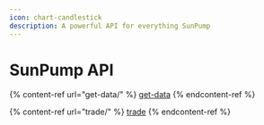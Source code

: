```yaml
---
icon: chart-candlestick
description: A powerful API for everything SunPump
---
```


# SunPump API

{% content-ref url="get-data/" %}
[get-data](get-data/)
{% endcontent-ref %}

{% content-ref url="trade/" %}
[trade](trade/)
{% endcontent-ref %}

